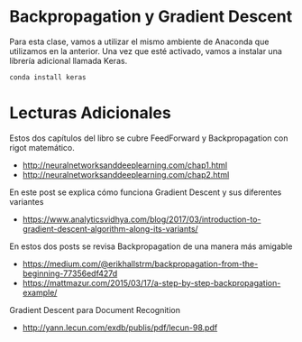 # Backpropagation y Gradient Descent

Para esta clase, vamos a utilizar el mismo ambiente de Anaconda que utilizamos en la anterior. Una vez que esté activado, vamos a instalar una librería adicional llamada Keras.

```conda install keras```


# Lecturas Adicionales

Estos dos capítulos del libro se cubre FeedForward y Backpropagation con rigot matemático.
- http://neuralnetworksanddeeplearning.com/chap1.html
- http://neuralnetworksanddeeplearning.com/chap2.html

En este post se explica cómo funciona Gradient Descent y sus diferentes variantes
- https://www.analyticsvidhya.com/blog/2017/03/introduction-to-gradient-descent-algorithm-along-its-variants/

En estos dos posts se revisa Backpropagation de una manera más amigable
- https://medium.com/@erikhallstrm/backpropagation-from-the-beginning-77356edf427d
- https://mattmazur.com/2015/03/17/a-step-by-step-backpropagation-example/

Gradient Descent para Document Recognition
- http://yann.lecun.com/exdb/publis/pdf/lecun-98.pdf
